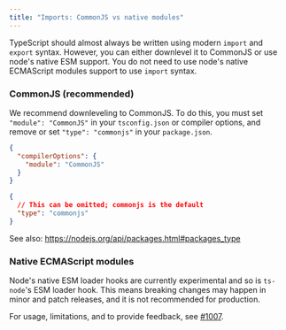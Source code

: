 ```yaml
---
title: "Imports: CommonJS vs native modules"
---
```


TypeScript should almost always be written using modern `import` and `export` syntax.  However, you can either downlevel it to CommonJS or use node's native ESM support.  You do not need to use node's native ECMAScript modules support to use `import` syntax.

### CommonJS (recommended)

We recommend downleveling to CommonJS.  To do this, you must set `"module": "CommonJS"` in your `tsconfig.json` or compiler options, and remove or set `"type": "commonjs"` in your `package.json`.

```json title="tsconfig.json"
{
  "compilerOptions": {
    "module": "CommonJS"
  }
}
```

```json title="package.json"
{
  // This can be omitted; commonjs is the default
  "type": "commonjs"
}
```

See also: https://nodejs.org/api/packages.html#packages_type

### Native ECMAScript modules

Node's native ESM loader hooks are currently experimental and so is `ts-node`'s ESM loader hook.  This means breaking changes may happen in minor and patch releases, and it is not recommended for production.

For usage, limitations, and to provide feedback, see [#1007](https://github.com/TypeStrong/ts-node/issues/1007).
